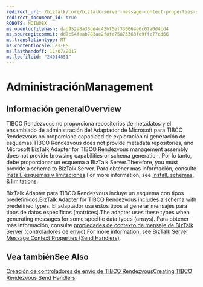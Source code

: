 ```yaml
---
redirect_url: /biztalk/core/biztalk-server-message-context-properties-send-handlers/
redirect_document_id: true
ROBOTS: NOINDEX
ms.openlocfilehash: dad952a8a35dd4c42bf5ef330064e0c07a0d4cd4
ms.sourcegitcommit: dd7c54feab783ae2f8fe75873363fe9ffc77cd66
ms.translationtype: MT
ms.contentlocale: es-ES
ms.lasthandoff: 11/07/2017
ms.locfileid: "24014851"
---
```

# <a name="management"></a><span data-ttu-id="83a27-101">Administración</span><span class="sxs-lookup"><span data-stu-id="83a27-101">Management</span></span>

## <a name="overview"></a><span data-ttu-id="83a27-102">Información general</span><span class="sxs-lookup"><span data-stu-id="83a27-102">Overview</span></span>
<span data-ttu-id="83a27-103">TIBCO Rendezvous no proporciona repositorios de metadatos y el ensamblado de administración del Adaptador de Microsoft para TIBCO Rendezvous no proporciona capacidad de exploración ni generación de esquemas.</span><span class="sxs-lookup"><span data-stu-id="83a27-103">TIBCO Rendezvous does not provide metadata repositories, and Microsoft BizTalk Adapter for TIBCO Rendezvous management assembly does not provide browsing capabilities or schema generation.</span></span> <span data-ttu-id="83a27-104">Por lo tanto, debe proporcionar un esquema a BizTalk Server.</span><span class="sxs-lookup"><span data-stu-id="83a27-104">Therefore, you must provide a schema to BizTalk Server.</span></span> <span data-ttu-id="83a27-105">Para obtener más información, consulte [Install, esquemas y limitaciones](../core/installing-biztalk-adapter-for-tibco-rendezvous.md).</span><span class="sxs-lookup"><span data-stu-id="83a27-105">For more information, see [Install, schemas, & limitations](../core/installing-biztalk-adapter-for-tibco-rendezvous.md).</span></span>
  
 <span data-ttu-id="83a27-106">BizTalk Adapter para TIBCO Rendezvous incluye un esquema con tipos predefinidos.</span><span class="sxs-lookup"><span data-stu-id="83a27-106">BizTalk Adapter for TIBCO Rendezvous includes a schema with predefined types.</span></span> <span data-ttu-id="83a27-107">El adaptador usa estos tipos al generar mensajes para tipos de datos específicos (matrices).</span><span class="sxs-lookup"><span data-stu-id="83a27-107">The adapter uses these types when generating messages for some specific data types (arrays).</span></span> <span data-ttu-id="83a27-108">Para obtener más información, consulte [propiedades de contexto de mensaje de BizTalk Server (controladores de envío)](../core/biztalk-server-message-context-properties-send-handlers.md).</span><span class="sxs-lookup"><span data-stu-id="83a27-108">For more information, see [BizTalk Server Message Context Properties (Send Handlers)](../core/biztalk-server-message-context-properties-send-handlers.md).</span></span>  
  
## <a name="see-also"></a><span data-ttu-id="83a27-109">Vea también</span><span class="sxs-lookup"><span data-stu-id="83a27-109">See Also</span></span>  
 [<span data-ttu-id="83a27-110">Creación de controladores de envío de TIBCO Rendezvous</span><span class="sxs-lookup"><span data-stu-id="83a27-110">Creating TIBCO Rendezvous Send Handlers</span></span>](../core/creating-tibco-rendezvous-send-handlers.md)